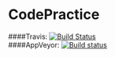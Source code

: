 # CodePractice
####Travis: [![Build Status](https://travis-ci.org/petreturcu/CodePractice.svg)](https://travis-ci.org/petreturcu/CodePractice)  
####AppVeyor: [![Build status](https://ci.appveyor.com/api/projects/status/sncuj1u1466btqnt?svg=true)](https://ci.appveyor.com/project/petreturcu/codepractice)
